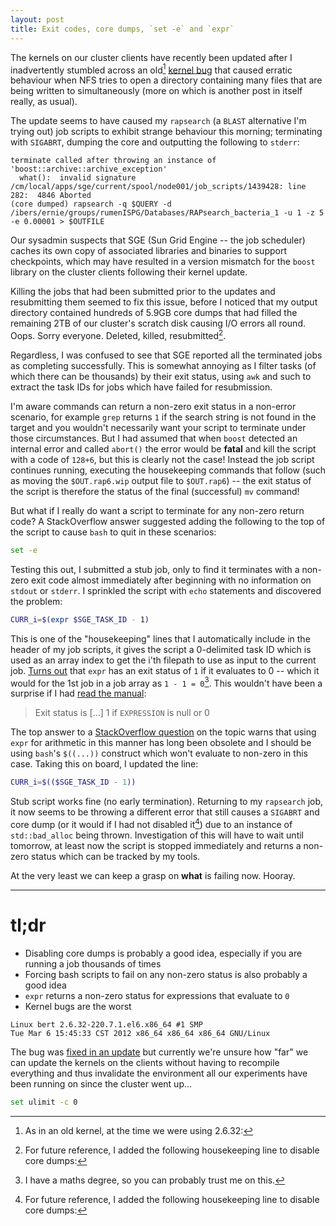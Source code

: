 ```yaml
---
layout: post
title: Exit codes, core dumps, `set -e` and `expr`
---
```


The kernels on our cluster clients have recently been updated after I inadvertently stumbled across an old[^1] [kernel bug](http://wiki.linux-nfs.org/wiki/index.php/NFS:_directory_XXX_contains_a_readdir_loop_seems_to_be_triggered_by_well-behaving_server) that caused erratic behaviour when NFS tries to open a directory containing many files that are being written to simultaneously (more on which is another post in itself really, as usual).

The update seems to have caused my `rapsearch` (a `BLAST` alternative I'm trying out) job scripts to exhibit strange behaviour this morning; terminating with `SIGABRT`, dumping the core and outputting the following to `stderr`:

```
terminate called after throwing an instance of 'boost::archive::archive_exception'
  what():  invalid signature
/cm/local/apps/sge/current/spool/node001/job_scripts/1439428: line 282:  4846 Aborted                 
(core dumped) rapsearch -q $QUERY -d /ibers/ernie/groups/rumenISPG/Databases/RAPsearch_bacteria_1 -u 1 -z 5 -e 0.00001 > $OUTFILE
```

Our sysadmin suspects that SGE (Sun Grid Engine -- the job scheduler) caches its own copy of associated libraries and binaries to support checkpoints, which may have resulted in a version mismatch for the `boost` library on the cluster clients following their kernel update.

Killing the jobs that had been submitted prior to the updates and resubmitting them seemed to fix this issue, before I noticed that my output directory contained hundreds of 5.9GB core dumps that had filled the remaining 2TB of our cluster's scratch disk causing I/O errors all round. Oops. Sorry everyone. Deleted, killed, resubmitted[^2].

Regardless, I was confused to see that SGE reported all the terminated jobs as completing successfully. This is somewhat annoying as I filter tasks (of which there can be thousands) by their exit status, using `awk` and such to extract the task IDs for jobs which have failed for resubmission.

I'm aware commands can return a non-zero exit status in a non-error scenario, for example `grep` returns `1` if the search string is not found in the target and you wouldn't necessarily want your script to terminate under those circumstances. But I had assumed that when `boost` detected an internal error and called `abort()` the error would be **fatal** and kill the script with a code of `128+6`, but this is clearly not the case! Instead the job script continues running, executing the housekeeping commands that follow (such as moving the `$OUT.rap6.wip` output file to `$OUT.rap6`) -- the exit status of the script is therefore the status of the final (successful) `mv` command!

But what if I really do want a script to terminate for any non-zero return code? A StackOverflow answer suggested adding the following to the top of the script to cause `bash` to quit in these scenarios:

```bash
set -e
```

Testing this out, I submitted a stub job, only to find it terminates with a non-zero exit code almost immediately after beginning with no information on `stdout` or `stderr`. I sprinkled the script with `echo` statements and discovered the problem:


```bash
CURR_i=$(expr $SGE_TASK_ID - 1)
```

This is one of the "housekeeping" lines that I automatically include in the header of my job scripts, it gives the script a 0-delimited task ID which is used as an array index to get the i'th filepath to use as input to the current job. [Turns out](http://unix.stackexchange.com/questions/63166/bash-e-exits-when-let-or-expr-evaluates-to-0) that `expr` has an exit status of `1` if it evaluates to 0 -- which it would for the 1st job in a job array as `1 - 1 = 0`[^3]. This wouldn't have been a surprise if I had [read the manual](http://unixhelp.ed.ac.uk/CGI/man-cgi?expr):

> Exit status is [...] 1	if `EXPRESSION` is null or 0

The top answer to a [StackOverflow question](http://unix.stackexchange.com/questions/63166/bash-e-exits-when-let-or-expr-evaluates-to-0) on the topic warns that using `expr` for arithmetic in this manner has long been obsolete and I should be using `bash`'s `$((...))` construct which won't evaluate to non-zero in this case. Taking this on board, I updated the line:

```bash
CURR_i=$(($SGE_TASK_ID - 1))
```

Stub script works fine (no early termination). Returning to my `rapsearch` job, it now seems to be throwing a different error that still causes a `SIGABRT` and core dump (or it would if I had not disabled it[^2]) due to an instance of `std::bad_alloc` being thrown. Investigation of this will have to wait until tomorrow, at least now the script is stopped immediately and returns a non-zero status which can be tracked by my tools.

At the very least we can keep a grasp on **what** is failing now. Hooray.

* * *
# tl;dr
* Disabling core dumps is probably a good idea, especially if you are running a job thousands of times
* Forcing bash scripts to fail on any non-zero status is also probably a good idea
* `expr` returns a non-zero status for expressions that evaluate to `0`
* Kernel bugs are the worst

[^1]: As in an old kernel, at the time we were using 2.6.32:

  ```
  Linux bert 2.6.32-220.7.1.el6.x86_64 #1 SMP
  Tue Mar 6 15:45:33 CST 2012 x86_64 x86_64 x86_64 GNU/Linux 
  ```

  The bug was [fixed in an update](http://git.kernel.org/cgit/linux/kernel/git/torvalds/linux.git/commit/?id=0c0308066ca53fdf1423895f3a42838b67b3a5a8) but currently we're unsure how "far" we can update the kernels on the clients without having to recompile everything and thus invalidate the environment all our experiments have been running on since the cluster went up...

[^2]: For future reference, I added the following housekeeping line to disable core dumps:

  ```bash
  set ulimit -c 0
  ```

[^3]: I have a maths degree, so you can probably trust me on this.
